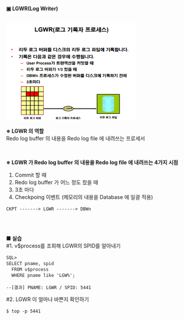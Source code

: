 **▣ LGWR(Log Writer)**

<br/>
<img src="https://github.com/corvina1208/Oracle_Admin/blob/main/10_lgwr.png" width="70%" height="70%">
<br/>

**※ LGWR 의 역할**  
Redo log buffer 의 내용을 Redo log file 에 내려쓰는 프로세서  

<br/>

**※ LGWR 가 Redo log buffer 의 내용을 Redo log file 에 내려쓰는 4가지 시점**
1. Commit 할 때
2. Redo log buffer 가 어느 정도 찼을 때
3. 3초 마다
4. Checkpoing 이벤트 (메모리의 내용을 Database 에 일괄 적용)
```
CKPT -------> LGWR -------> DBWn
```

<br/>
<br/>

**■ 실습**  
#1. v$process를 조회해 LGWR의 SPID를 알아내기
```
SQL>
SELECT pname, spid
  FROM v$process
  WHERE pname like 'LGW%';

--[결과] PNAME: LGWR / SPID: 5441
```
#2. LGWR 이 얼마나 바쁜지 확인하기
```
$ top -p 5441
```

<br/>
<br/>
